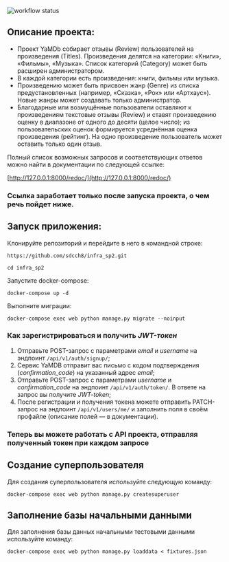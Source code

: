 ![workflow status](https://github.com/sdcch8/yamdb_final/actions/workflows/yamdb_workflow.yml/badge.svg)

## Описание проекта:

* Проект YaMDb собирает отзывы (Review) пользователей на произведения (Titles). Произведения делятся на категории: «Книги», «Фильмы», «Музыка». Список категорий (Category) может быть расширен администратором.
* В каждой категории есть произведения: книги, фильмы или музыка. 
* Произведению может быть присвоен жанр (Genre) из списка предустановленных (например, «Сказка», «Рок» или «Артхаус»). Новые жанры может создавать только администратор.
* Благодарные или возмущённые пользователи оставляют к произведениям текстовые отзывы (Review) и ставят произведению оценку в диапазоне от одного до десяти (целое число); из пользовательских оценок формируется усреднённая оценка произведения (рейтинг). На одно произведение пользователь может оставить только один отзыв.

Полный список возможных запросов и соответствующих ответов можно найти в документации по следующей ссылке: 
 
[http://127.0.0.1:8000/redoc/](http://127.0.0.1:8000/redoc/) 
 
### Ссылка заработает только после запуска проекта, о чем речь пойдет ниже. 

## Запуск приложения: 
 
Клонируйте репозиторий и перейдите в него в командной строке: 
 
```
https://github.com/sdcch8/infra_sp2.git
```
 
```
cd infra_sp2 
```

Запустите docker-compose: 

```
docker-compose up -d
```

Выполните миграции:
```
docker-compose exec web python manage.py migrate --noinput
```

### Как зарегистрироваться и получить *JWT-токен*

1. Отправьте POST-запрос с параметрами *email* и *username* на эндпоинт ```/api/v1/auth/signup/```;
2. Сервис YaMDB отправит вас письмо с кодом подтверждения (*confirmation_code*) на указанный адрес *email*;
3. Отправьте POST-запрос с параметрами *username* и *confirmation_code* на эндпоинт ```/api/v1/auth/token/```. В ответе на запрос вы получите *JWT-token*;
4. После регистрации и получения токена можете отправить PATCH-запрос на эндпоинт ```/api/v1/users/me/``` и заполнить поля в своём профайле (описание полей — в документации).

### Теперь вы можете работать с API проекта, отправляя полученный токен при каждом запросе

## Создание суперпользователя

Для создания суперпользователя используйте следующую команду:
```
docker-compose exec web python manage.py createsuperuser
```

## Заполнение базы начальными данными

Для заполнения базы данных начальными тестовыми данными используйте команду:
```
docker-compose exec web python manage.py loaddata < fixtures.json
```
